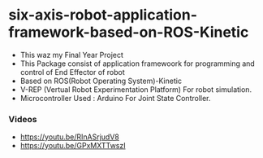 # six-axis-robot-application-framework-based-on-ROS-Kinetic 

- This waz my Final Year Project 
- This Package consist of application framewoork for programming and control of End Effector of robot
- Based on ROS(Robot Operating System)-Kinetic
- V-REP (Vertual Robot Experimentation Platform) For robot simulation.
- Microcontroller Used : Arduino For Joint State Controller.

### Videos
- https://youtu.be/RInASrjudV8 
- https://youtu.be/GPxMXTTwszI


